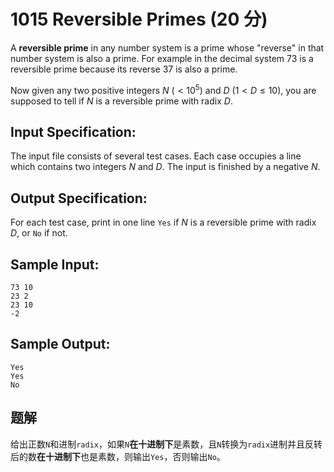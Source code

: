 # 1015 Reversible Primes (20 分)

A **reversible prime** in any number system is a prime whose "reverse" in that number system is also a prime. For example in the decimal system 73 is a reversible prime because its reverse 37 is also a prime.

Now given any two positive integers $N$ ($< 10^5$) and $D$ ($1 < D \le 10$), you are supposed to tell if $N$ is a reversible prime with radix $D$.

## Input Specification:

The input file consists of several test cases. Each case occupies a line which contains two integers $N$ and $D$. The input is finished by a negative $N$.

## Output Specification:

For each test case, print in one line `Yes` if $N$ is a reversible prime with radix $D$, or `No` if not.

## Sample Input:

    73 10
    23 2
    23 10
    -2

## Sample Output:

    Yes
    Yes
    No

## 题解

给出正数`N`和进制`radix`，如果`N`**在十进制下**是素数，且`N`转换为`radix`进制并且反转后的数**在十进制下**也是素数，则输出`Yes`，否则输出`No`。
